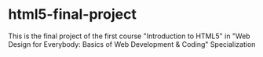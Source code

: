 # html5-final-project
This is the final project of the first course "Introduction to HTML5" in "Web Design for Everybody: Basics of Web Development &amp; Coding" Specialization
